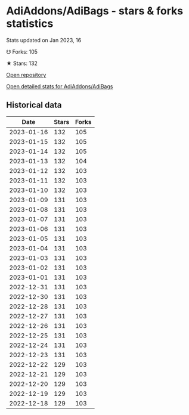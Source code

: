 # AdiAddons/AdiBags - stars & forks statistics

Stats updated on Jan 2023, 16

☋ Forks: 105

★ Stars: 132

[Open repository](https://github.com/AdiAddons/AdiBags)

[Open detailed stats for AdiAddons/AdiBags](https://reviewgithub.com/rep/AdiAddons/AdiBags)

## Historical data
| Date | Stars | Forks |
|------|-------|-------|
| 2023-01-16 | 132 | 105 | 
| 2023-01-15 | 132 | 105 | 
| 2023-01-14 | 132 | 105 | 
| 2023-01-13 | 132 | 104 | 
| 2023-01-12 | 132 | 103 | 
| 2023-01-11 | 132 | 103 | 
| 2023-01-10 | 132 | 103 | 
| 2023-01-09 | 131 | 103 | 
| 2023-01-08 | 131 | 103 | 
| 2023-01-07 | 131 | 103 | 
| 2023-01-06 | 131 | 103 | 
| 2023-01-05 | 131 | 103 | 
| 2023-01-04 | 131 | 103 | 
| 2023-01-03 | 131 | 103 | 
| 2023-01-02 | 131 | 103 | 
| 2023-01-01 | 131 | 103 | 
| 2022-12-31 | 131 | 103 | 
| 2022-12-30 | 131 | 103 | 
| 2022-12-28 | 131 | 103 | 
| 2022-12-27 | 131 | 103 | 
| 2022-12-26 | 131 | 103 | 
| 2022-12-25 | 131 | 103 | 
| 2022-12-24 | 131 | 103 | 
| 2022-12-23 | 131 | 103 | 
| 2022-12-22 | 129 | 103 | 
| 2022-12-21 | 129 | 103 | 
| 2022-12-20 | 129 | 103 | 
| 2022-12-19 | 129 | 103 | 
| 2022-12-18 | 129 | 103 | 

